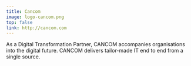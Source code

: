```yaml
---
title: Cancom
image: logo-cancom.png
top: false
link: http://cancom.com
---
```


As a Digital Transformation Partner, CANCOM accompanies organisations into the digital future. CANCOM delivers tailor-made IT end to end from a single source.
